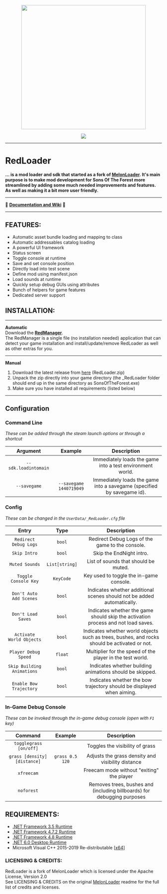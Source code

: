 
<p align="center">
  <a href="#"><img src="https://raw.githubusercontent.com/ToniMacaroni/SonsModLoader/master/Resources/redlogo.png" width="400"></a>
</p>

<p align="center">
	<a href="https://github.com/ToniMacaroni/RedLoader/releases/latest"><img src="https://img.shields.io/github/v/release/ToniMacaroni/SonsModLoader?label=latest&style=for-the-badge"></a>
</p>

---

<!-- <p>
	<h3 align="center"><a href="https://github.com/LavaGang/MelonLoader">Original Melonloader Repo</a></h3>
</p> -->

# RedLoader
**... is a mod loader and sdk that started as a fork of [MelonLoader](https://github.com/LavaGang/MelonLoader).
It's main purpose is to make mod development for Sons Of The Forest more streamlined by adding some much needed improvements and features.
As well as making it a bit more user friendly.**

---

:orange_book: **[Documentation and Wiki](https://tonimacaroni.github.io/RedLoader/)** :orange_book:

---

## FEATURES:
- Automatic asset bundle loading and mapping to class
- Automatic addressables catalog loading
- A powerful UI framework
- Status screen
- Toggle console at runtime
- Save and set console position
- Directly load into test scene
- Define mod using manifest.json
- Load sounds at runtime
- Quickly setup debug GUIs using attributes
- Bunch of helpers for game features
- Dedicated server support

## INSTALLATION:
___
**Automatic**  
Download the **[RedManager](https://github.com/ToniMacaroni/RedManager)**.  
The RedManager is a single file (no installation needed) application that can detect your game installation
and install/update/remove RedLoader as well as other extras for you.
___

**Manual**
1. Download the latest release from [here](https://github.com/ToniMacaroni/RedLoader/releases/latest) (RedLoader.zip)
2. Unpack the zip directly into your game directory (the _RedLoader folder should end up in the same directory as SonsOfTheForest.exe)
3. Make sure you have installed all requirements (listed below)
___

## Configuration
### Command Line
*These can be added through the steam launch options or through a shortcut*

| Argument | Example | Description |
|:----------:|:---------:|:-------------:|
| `--sdk.loadintomain` |  | Immediately loads the game into a test environment world. |
| `--savegame` | `--savegame 1440719049` | Immediately loads the game into a savegame (specified by savegame id). |


### Config
*These can be changed in the `UserData/_RedLoader.cfg` file*

| Entry | Type | Description |
|:----------:|:---------:|:-------------:|
| `Redirect Debug Logs` | `bool` | Redirect Debug Logs of the game to the console. |
| `Skip Intro` | `bool` | Skip the EndNight intro. |
| `Muted Sounds` | `List[string]` | List of sounds that should be muted. |
| `Toggle Console Key` | `KeyCode` | Key used to toggle the in-game console. |
| `Don't Auto Add Scenes` | `bool` | Indicates whether additional scenes should not be added automatically. |
| `Don't Load Saves` | `bool` | Indicates whether the game should skip the activation process and not load saves. |
| `Activate World Objects` | `bool` | Indicates whether world objects such as trees, bushes, and rocks should be activated or not. |
| `Player Debug Speed` | `float` | Multiplier for the speed of the player in the test world. |
| `Skip Building Animations` | `bool` | Indicates whether building animations should be skipped. |
| `Enable Bow Trajectory` | `bool` | Indicates whether the bow trajectory should be displayed when aiming. |


### In-Game Debug Console
*These can be invoked through the in-game debug console (open with `F1` key)*

| Command | Example | Description |
|:----------:|:---------:|:-------------:|
| `togglegrass [on/off]` |  | Toggles the visibility of grass |
| `grass [density] [distance]` | `grass 0.5 120` | Adjusts the grass density and visibility distance |
| `xfreecam` |  | Freecam mode without "exiting" the player |
| `noforest` |  | Removes trees, bushes and (including billboards) for debugging purposes |


## REQUIREMENTS:

- [.NET Framework 3.5 Runtime](https://www.microsoft.com/en-us/download/details.aspx?id=21)
- [.NET Framework 4.7.2 Runtime](https://dotnet.microsoft.com/download/dotnet-framework/net472)
- [.NET Framework 4.8 Runtime](https://dotnet.microsoft.com/download/dotnet-framework/net48)
- [.NET 6.0 Desktop Runtime](https://dotnet.microsoft.com/en-us/download/dotnet/6.0#runtime-6.0.15)
- Microsoft Visual C++ 2015-2019 Re-distributable [[x64](https://aka.ms/vs/16/release/vc_redist.x64.exe)]

### LICENSING & CREDITS:

RedLoader is a fork of MelonLoader which is licensed under the Apache License, Version 2.0   
See LICENSING & CREDITS on the original [MelonLoader](https://github.com/LavaGang/MelonLoader) readme for the full list of credits and licenses.

